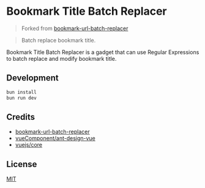 # Bookmark Title Batch Replacer

> Forked from [bookmark-url-batch-replacer](https://github.com/LightAPIs/bookmark-url-batch-replacer)

> Batch replace bookmark title.

Bookmark Title Batch Replacer is a gadget that can use Regular Expressions to batch replace and modify bookmark title.

## Development

```bash
bun install
bun run dev
```

## Credits

- [bookmark-url-batch-replacer](https://github.com/LightAPIs/bookmark-url-batch-replacer)
- [vueComponent/ant-design-vue](https://github.com/vueComponent/ant-design-vue)
- [vuejs/core](https://github.com/vuejs/core)

## License

[MIT](/LICENSE)

